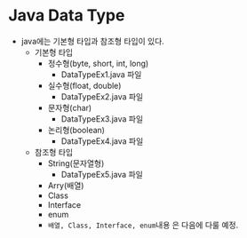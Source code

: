 # Java Data Type
- java에는 기본형 타입과 참조형 타입이 있다.
  - 기본형 타입
    - 정수형(byte, short, int, long)
      - DataTypeEx1.java 파일
    - 실수형(float, double)
      - DataTypeEx2.java 파일
    - 문자형(char)
      - DataTypeEx3.java 파일
    - 논리형(boolean)
      - DataTypeEx4.java 파일
  - 참조형 타입
    - String(문자열형)
      - DataTypeEx5.java 파일
    - Arry(배열)
    - Class
    - Interface
    - enum
    - `배열, Class, Interface, enum`내용 은 다음에 다룰 예정.
